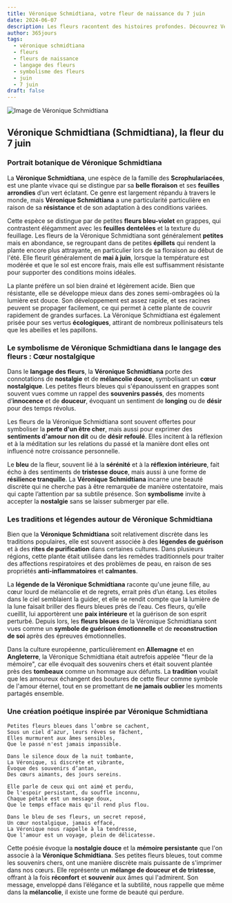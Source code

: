```yaml
---
title: Véronique Schmidtiana, votre fleur de naissance du 7 juin
date: 2024-06-07
description: Les fleurs racontent des histoires profondes. Découvrez Véronique Schmidtiana, votre fleur de naissance du 7 juin, ses symboles et récits fascinants. Plongez dans sa signification et son langage unique dans l'art floral.
author: 365jours
tags:
  - véronique schmidtiana
  - fleurs
  - fleurs de naissance
  - langage des fleurs
  - symbolisme des fleurs
  - juin
  - 7 juin
draft: false
---
```



![Image de Véronique Schmidtiana](https://cdn.pixabay.com/photo/2013/07/26/05/45/large-speedwell-167462_640.jpg#center)


## Véronique Schmidtiana (Schmidtiana), la fleur du 7 juin

### Portrait botanique de Véronique Schmidtiana

La **Véronique Schmidtiana**, une espèce de la famille des **Scrophulariacées**, est une plante vivace qui se distingue par sa **belle floraison** et ses **feuilles arrondies** d’un vert éclatant. Ce genre est largement répandu à travers le monde, mais **Véronique Schmidtiana** a une particularité particulière en raison de sa **résistance** et de son adaptation à des conditions variées.

Cette espèce se distingue par de petites **fleurs bleu-violet** en grappes, qui contrastent élégamment avec les **feuilles dentelées** et la texture du feuillage. Les fleurs de la Véronique Schmidtiana sont généralement **petites** mais en abondance, se regroupant dans de petites **épillets** qui rendent la plante encore plus attrayante, en particulier lors de sa floraison au début de l'été. Elle fleurit généralement de **mai à juin**, lorsque la température est modérée et que le sol est encore frais, mais elle est suffisamment résistante pour supporter des conditions moins idéales.

La plante préfère un sol bien drainé et légèrement acide. Bien que résistante, elle se développe mieux dans des zones semi-ombragées où la lumière est douce. Son développement est assez rapide, et ses racines peuvent se propager facilement, ce qui permet à cette plante de couvrir rapidement de grandes surfaces. La Véronique Schmidtiana est également prisée pour ses vertus **écologiques**, attirant de nombreux pollinisateurs tels que les abeilles et les papillons.

### Le symbolisme de Véronique Schmidtiana dans le langage des fleurs : Cœur nostalgique

Dans le **langage des fleurs**, la **Véronique Schmidtiana** porte des connotations de **nostalgie** et de **mélancolie douce**, symbolisant un **cœur nostalgique**. Les petites fleurs bleues qui s'épanouissent en grappes sont souvent vues comme un rappel des **souvenirs passés**, des moments d’**innocence** et de **douceur**, évoquant un sentiment de **longing** ou de **désir** pour des temps révolus.

Les fleurs de la Véronique Schmidtiana sont souvent offertes pour symboliser la **perte d'un être cher**, mais aussi pour exprimer des **sentiments d'amour non dit** ou de **désir refoulé**. Elles incitent à la réflexion et à la méditation sur les relations du passé et la manière dont elles ont influencé notre croissance personnelle.

Le **bleu** de la fleur, souvent lié à la **sérénité** et à la **réflexion intérieure**, fait écho à des sentiments de **tristesse douce**, mais aussi à une forme de **résilience tranquille**. La **Véronique Schmidtiana** incarne une beauté discrète qui ne cherche pas à être remarquée de manière ostentatoire, mais qui capte l’attention par sa subtile présence. Son **symbolisme** invite à accepter la **nostalgie** sans se laisser submerger par elle.

### Les traditions et légendes autour de Véronique Schmidtiana

Bien que la **Véronique Schmidtiana** soit relativement discrète dans les traditions populaires, elle est souvent associée à des **légendes de guérison** et à des **rites de purification** dans certaines cultures. Dans plusieurs régions, cette plante était utilisée dans les remèdes traditionnels pour traiter des affections respiratoires et des problèmes de peau, en raison de ses propriétés **anti-inflammatoires** et **calmantes**.

La **légende de la Véronique Schmidtiana** raconte qu'une jeune fille, au cœur lourd de mélancolie et de regrets, errait près d’un étang. Les étoiles dans le ciel semblaient la guider, et elle se rendit compte que la lumière de la lune faisait briller des fleurs bleues près de l’eau. Ces fleurs, qu’elle cueillit, lui apportèrent une **paix intérieure** et la guérison de son esprit perturbé. Depuis lors, les **fleurs bleues** de la Véronique Schmidtiana sont vues comme un **symbole de guérison émotionnelle** et de **reconstruction de soi** après des épreuves émotionnelles.

Dans la culture européenne, particulièrement en **Allemagne** et en **Angleterre**, la Véronique Schmidtiana était autrefois appelée "fleur de la mémoire", car elle évoquait des souvenirs chers et était souvent plantée près des **tombeaux** comme un hommage aux défunts. La **tradition** voulait que les amoureux échangent des boutures de cette fleur comme symbole de l'amour éternel, tout en se promettant de **ne jamais oublier** les moments partagés ensemble.

### Une création poétique inspirée par Véronique Schmidtiana

```
Petites fleurs bleues dans l’ombre se cachent,
Sous un ciel d’azur, leurs rêves se fâchent,
Elles murmurent aux âmes sensibles,
Que le passé n'est jamais impassible.

Dans le silence doux de la nuit tombante,
La Véronique, si discrète et vibrante,
Évoque des souvenirs d’antan,
Des cœurs aimants, des jours sereins.

Elle parle de ceux qui ont aimé et perdu,
De l'espoir persistant, du souffle inconnu,
Chaque pétale est un message doux,
Que le temps efface mais qu'il rend plus flou.

Dans le bleu de ses fleurs, un secret reposé,
Un cœur nostalgique, jamais effacé,
La Véronique nous rappelle à la tendresse,
Que l'amour est un voyage, plein de délicatesse.
```

Cette poésie évoque la **nostalgie douce** et la **mémoire persistante** que l'on associe à la **Véronique Schmidtiana**. Ses petites fleurs bleues, tout comme les souvenirs chers, ont une manière discrète mais puissante de s'imprimer dans nos cœurs. Elle représente un **mélange de douceur et de tristesse**, offrant à la fois **réconfort** et **souvenir** aux âmes qui l'admirent. Son message, enveloppé dans l’élégance et la subtilité, nous rappelle que même dans la **mélancolie**, il existe une forme de beauté qui perdure.

